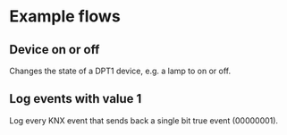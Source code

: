 # Example flows

## Device on or off

Changes the state of a DPT1 device, e.g. a lamp to on or off.

## Log events with value 1

Log every KNX event that sends back a single bit true event (00000001).
